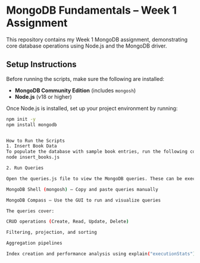 # MongoDB Fundamentals – Week 1 Assignment

This repository contains my Week 1 MongoDB assignment, demonstrating core database operations using Node.js and the MongoDB driver.

## Setup Instructions

Before running the scripts, make sure the following are installed:

- **MongoDB Community Edition** (includes `mongosh`)
- **Node.js** (v18 or higher)

Once Node.js is installed, set up your project environment by running:

```bash
npm init -y
npm install mongodb


How to Run the Scripts
1. Insert Book Data
To populate the database with sample book entries, run the following command in your terminal:
node insert_books.js

2. Run Queries

Open the queries.js file to view the MongoDB queries. These can be executed using either:

MongoDB Shell (mongosh) – Copy and paste queries manually

MongoDB Compass – Use the GUI to run and visualize queries

The queries cover:

CRUD operations (Create, Read, Update, Delete)

Filtering, projection, and sorting

Aggregation pipelines

Index creation and performance analysis using explain("executionStats")
